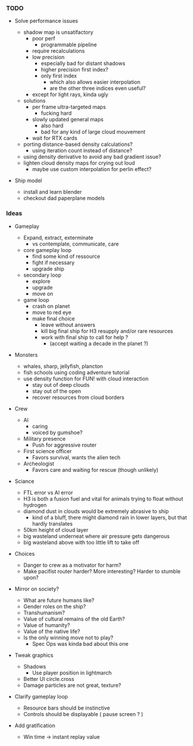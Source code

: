 ### TODO

- Solve performance issues
    - shadow map is unsatifactory
        - poor perf
          - programmable pipeline
        - require recalculations
        - low precision
          - especially bad for distant shadows
          - higher precision first index?
          - only first index
            - which also allows easier interpolation
            - are the other three indices even useful?
        - except for light rays, kinda ugly
    - solutions
        - per frame ultra-targeted maps
            - fucking hard
        - slowly updated general maps
            - also hard
            - bad for any kind of large cloud mouvement
        - wait for RTX cards
    - porting distance-based density calculations?
        - using iteration count instead of distance?
    - using density derivative to avoid any bad gradient issue?
    - lighten cloud density maps for crying out loud
      - maybe use custom interpolation for perlin effect?
    
- Ship model
    - install and learn blender
    - checkout dad paperplane models

### Ideas

- Gameplay
    - Expand, extract, exterminate 
      - vs contemplate, communicate, care
    - core gameplay loop
      - find some kind of ressource
      - fight if necessary
      - upgrade ship
    - secondary loop
      - explore
      - upgrade
      - move on
    - game loop
      - crash on planet
      - move to red eye
      - make final choice
        - leave without answers
        - kill big final ship for H3 resupply and/or rare resources
        - work with final ship to call for help ?
          - (accept waiting a decade in the planet ?)

- Monsters
    - whales, sharp, jellyfish, plancton
    - fish schools using coding adventure tutorial
    - use density function for FUN! with cloud interaction
        - stay out of deep clouds
        - stay out of the open
        - recover resources from cloud borders

- Crew
    - AI
      - caring
      - voiced by gumshoe?
    - Military presence
      - Push for aggressive router
    - First science officer
      - Favors survival, wants the alien tech
    - Archeologist
      - Favors care and waiting for rescue (though unlikely)

- Sciance
    - FTL error vs AI error
    - H3 is both a fusion fuel and vital for animals trying to float without hydrogen
    - diamond dust in clouds would be extremely abrasive to ship
      - kind of a bluff, there might diamond rain in lower layers, but that hardly translates
    - 50km height of cloud layer
    - big wasteland underneat where air pressure gets dangerous
    - big wasteland above with too little lift to take off

- Choices
    - Danger to crew as a motivator for harm?
    - Make pacifist router harder? More interesting? Harder to stumble upon?

- Mirror on society?
    - What are future humans like?
    - Gender roles on the ship?
    - Transhumanism?
    - Value of cultural remains of the old Earth?
    - Value of humanity?
    - Value of the native life?
    - Is the only winning move not to play?
      - Spec Ops was kinda bad about this one

- Tweak graphics
  - Shadows
    - Use player position in lightmarch
  - Better UI circle.cross
  - Damage particles are not great, texture?

- Clarify gameplay loop
  - Resource bars should be instinctive
  - Controls should be displayable ( pause screen ? )

- Add gratification
  - Win time -> instant replay value
